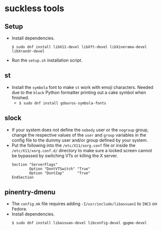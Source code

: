 # suckless tools

## Setup

* Install dependencies.
  ```
  $ sudo dnf install libX11-devel libXft-devel libXinerama-devel libXrandr-devel
  ```
* Run the `setup.sh` installation script.


## st

* Install the `symbola` font to make `st` work with emoji characters. Needed
  due to the `black` Python formatter printing out a cake symbol when finished.
  * `$ sudo dnf install gdouros-symbola-fonts`


## slock

* If your system does not define the `nobody` user or the `nogroup` group,
  change the respective values of the `user` and `group` variables in the
  config file to the dummy user and/or group defined by your system.
* Put the following into the `/etc/X11/xorg.conf` file or inside the
  `/etc/X11/xorg.conf.d/` directory to make sure a locked screen cannot be
  bypassed by switching VTs or killing the X server.
  ```
  Section "ServerFlags"
          Option "DontVTSwitch" "True"
          Option "DontZap"      "True"
  EndSection
  ```


## pinentry-dmenu

* The `config.mk` file requires adding `-I/usr/include/libassuan2` to `INCS` on
  Fedora.
* Install dependencies.
  ```
  $ sudo dnf install libassuan-devel libconfig-devel gpgme-devel
  ```
